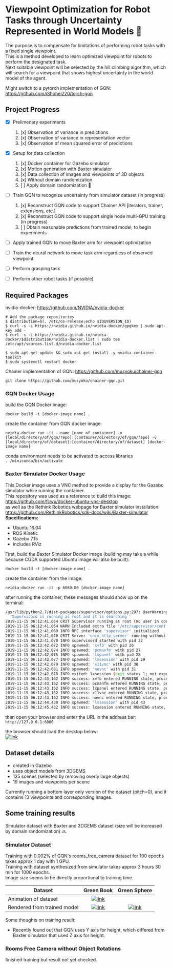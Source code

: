 # Viewpoint Optimization for Robot Tasks through Uncertainty Represented in World Models    :construction_worker:
The purpose is to compensate for limitations of performing robot tasks with a fixed single viewpoint.  
This is a method developed to learn optimized viewpoint for robots to perform the designated task.  
Next suitable viewpoint will be selected by the hill climbing algorithm, which will search for a viewpoint that shows highest uncertainty in the world model of the agent.

Might switch to a pytorch implementation of GQN: https://github.com/iShohei220/torch-gqn  
## Project Progress
* [x] Prelimenary experiments
    1. [x] Observation of variance in predictions
    2. [x] Observation of variance in representation vector
    3. [x] Observation of mean squared error of predictions
* [x] Setup for data collection
    1. [x] Docker container for Gazebo simulator
    2. [x] Motion generation with Baxter simulator
    3. [x] Data collection of images and viewpoints of 3D objects
    4. [x] Without domain randomization
    5. [ ] Apply domain randomization :snail:
* [ ] Train GQN to recognize uncertainty from simulator dataset (in progress)
    1. [x] Reconstruct GQN code to support Chainer API [iterators, trainer, extensions, etc.]
    2. [x] Reconstruct GQN code to support single node multi-GPU training (in progress)
    3. [ ] Obtain reasonable predictions from trained model, to begin experiments
* [ ] Apply trained GQN to move Baxter arm for viewpoint optimization
* [ ] Train the neural network to move task arm regardless of observed viewpoint
* [ ] Perform grasping task
* [ ] Perform other robot tasks (if possible)


## Required Packages
nvidia-docker: https://github.com/NVIDIA/nvidia-docker
```
# Add the package repositories
$ distribution=$(. /etc/os-release;echo $ID$VERSION_ID)
$ curl -s -L https://nvidia.github.io/nvidia-docker/gpgkey | sudo apt-key add -
$ curl -s -L https://nvidia.github.io/nvidia-docker/$distribution/nvidia-docker.list | sudo tee /etc/apt/sources.list.d/nvidia-docker.list

$ sudo apt-get update && sudo apt-get install -y nvidia-container-toolkit
$ sudo systemctl restart docker
```
Chainer implementation of GQN: https://github.com/musyoku/chainer-gqn  
```
git clone https://github.com/musyoku/chainer-gqn.git
```
### GQN Docker Usage
build the GQN Docker image:  
```
docker build -t [docker-image name] .
```  
  
create the container from GQN docker image:  
```
nvidia-docker run -it --name [name of container] -v [local/directory/of/gqn/repo]:[container/directory/of/gqn/repo] -v [local/directory/of/dataset]:[container/directory/of/dataset] [docker-image name]
```  
  
conda environment needs to be activated to access libraries  
```. /miniconda/bin/activate```
  
### Baxter Simulator Docker Usage
This Docker image uses a VNC method to provide a display for the Gazebo simulator while running the container.  
This repository was used as a reference to build this image: https://github.com/fcwu/docker-ubuntu-vnc-desktop  
as well as the Rethink Robotics webpage for Baxter simulator installation: https://github.com/RethinkRobotics/sdk-docs/wiki/Baxter-simulator  
**Specifications:**
* Ubuntu 16.04
* ROS Kinetic
* Gazebo 7.15
* includes RViz
  
First, build the Baxter Simulator Docker image (building may take a while because CUDA supported Ubuntu image will also be built):  
```
docker build -t [docker-image name] .
```  
  
create the container from the image:  
```
nvidia-docker run -it -p 6080:80 [docker-image name]
```  
  
after running the container, these messages should show up on the terminal:  

```sh
/usr/lib/python2.7/dist-packages/supervisor/options.py:297: UserWarning: Supervisord is running as root and it is searching for its configuration file in default locations (including its current working directory); you probably want to specify a "-c" argument specifying an absolute path to a configuration file for improved security.
  'Supervisord is running as root and it is searching '
2019-11-15 06:12:41,054 CRIT Supervisor running as root (no user in config file)
2019-11-15 06:12:41,054 WARN Included extra file "/etc/supervisor/conf.d/supervisord.conf" during parsing
2019-11-15 06:12:41,069 INFO RPC interface 'supervisor' initialized
2019-11-15 06:12:41,070 CRIT Server 'unix_http_server' running without any HTTP authentication checking
2019-11-15 06:12:41,070 INFO supervisord started with pid 22
2019-11-15 06:12:42,072 INFO spawned: 'xvfb' with pid 26
2019-11-15 06:12:42,074 INFO spawned: 'pcmanfm' with pid 27
2019-11-15 06:12:42,075 INFO spawned: 'lxpanel' with pid 28
2019-11-15 06:12:42,077 INFO spawned: 'lxsession' with pid 29
2019-11-15 06:12:42,079 INFO spawned: 'x11vnc' with pid 30
2019-11-15 06:12:42,081 INFO spawned: 'novnc' with pid 31
2019-11-15 06:12:42,678 INFO exited: lxsession (exit status 1; not expected)
2019-11-15 06:12:43,162 INFO success: xvfb entered RUNNING state, process has stayed up for > than 1 seconds (startsecs)
2019-11-15 06:12:43,162 INFO success: pcmanfm entered RUNNING state, process has stayed up for > than 1 seconds (startsecs)
2019-11-15 06:12:43,162 INFO success: lxpanel entered RUNNING state, process has stayed up for > than 1 seconds (startsecs)
2019-11-15 06:12:43,162 INFO success: x11vnc entered RUNNING state, process has stayed up for > than 1 seconds (startsecs)
2019-11-15 06:12:43,162 INFO success: novnc entered RUNNING state, process has stayed up for > than 1 seconds (startsecs)
2019-11-15 06:12:44,430 INFO spawned: 'lxsession' with pid 43
2019-11-15 06:12:45,432 INFO success: lxsession entered RUNNING state, process has stayed up for > than 1 seconds (startsecs)
```

then open your browser and enter the URL in the address bar:  
```http://127.0.0.1:6080```  
  
the browser should load the desktop below:  
[![link](/result_example/baxter_sim_vncdocker.png)](gitlab.com/K6L6/hidden-perspective-discovery/blob/master/)   
## Dataset details
* created in Gazebo
* uses object models from 3DGEMS
* 125 scenes (selected by removing overly large objects)
* 19 images and viewpoints per scene
  
Currently running a bottom layer only version of the dataset (pitch=0), and it contains 13 viewpoints and corresponding images.

## Some training results

Simulator dataset with Baxter and 3DGEMS dataset (size will be increased by domain randomization) :soon:  
### Simulator Dataset ###
Training with 0.002% of GQN's rooms_free_camera dataset for 100 epochs takes approx 1 day with 1 GPU.  
Training with dataset synthesized from simulator takes approx 3 hours 30 min for 1000 epochs.  
Image size seems to be directly proportional to training time.

| **Dataset**                 | **Green Book**                                                                                            | **Green Sphere**                                                                                            |
| --------------------------- |:---------------------------------------------------------------------------------------------------------:|:---------------------------------------------------------------------------------------------------------:|
| Animation of dataset        | [![link](/result_example/animated_images.gif)](gitlab.com/K6L6/hidden-perspective-discovery/blob/master/) |
| Rendered from trained model | [![link](/result_example/green_book.gif)](gitlab.com/K6L6/hidden-perspective-discovery/blob/master/)      | [![link](/result_example/green_sphere.gif)](gitlab.com/K6L6/hidden-perspective-discovery/blob/master/) |
  
Some thoughts on training result:  
* Recently found out that GQN uses Y axis for height, which differed from Baxter simulator that used Z axis for height.

### Rooms Free Camera without Object Rotations ###
finished training but result not yet checked.

